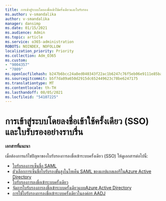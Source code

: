 ```yaml
---
title: การเข้าสู่ระบบโดยลงชื่อเข้าใช้ครั้งเดียวและใบรับรอง
ms.author: v-smandalika
author: v-smandalika
manager: dansimp
ms.date: 01/15/2021
ms.audience: Admin
ms.topic: article
ms.service: o365-administration
ROBOTS: NOINDEX, NOFOLLOW
localization_priority: Priority
ms.collection: Adm_O365
ms.custom:
- "9004357"
- "7809"
ms.openlocfilehash: b247b6bcc24a8ed040343f22ac1b6247c76f5eb06e9111e85ba8f3d1a5fb8158
ms.sourcegitcommit: b5f7da89a650d2915dc652449623c78be6247175
ms.translationtype: MT
ms.contentlocale: th-TH
ms.lasthandoff: 08/05/2021
ms.locfileid: "54107225"
---
```

# <a name="seamless-single-sign-on-sso-and-certificates"></a>การเข้าสู่ระบบโดยลงชื่อเข้าใช้ครั้งเดียว (SSO) และใบรับรองอย่างราบรื่น

**เอกสารที่แนะนา**

เมื่อต้องการแก้ไขปัญหาของใบรับรองการลงชื่อเข้าระบบครั้งเดียว (SSO) ให้ดูเอกสารต่อไปนี้:

- [ใบรับรองการเซ็นชื่อ SAML](https://docs.microsoft.com/azure/active-directory/manage-apps/configure-saml-single-sign-on#saml-signing-certificate)
- [ตัวเลือกการเซ็นชื่อใบรับรองขั้นสูงในโทเค็น SAML ของแอปแกลเลอรีในAzure Active Directory](https://docs.microsoft.com/azure/active-directory/manage-apps/certificate-signing-options)
- [ใบรับรองการลงชื่อเข้าระบบครั้งเดียว](https://docs.microsoft.com/microsoft-365/enterprise/plan-for-third-party-ssl-certificates)
- [จัดการใบรับรองการลงชื่อเข้าระบบครั้งเดียวแบบAzure Active Directory](https://docs.microsoft.com/azure/active-directory/manage-apps/manage-certificates-for-federated-single-sign-on)
- [การใช้ใบรับรองการลงชื่อเข้าระบบครั้งเดียวในองค์กร AADJ](https://docs.microsoft.com/windows/security/identity-protection/hello-for-business/hello-hybrid-aadj-sso-cert)
